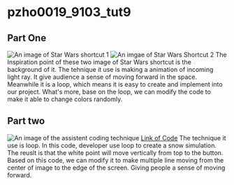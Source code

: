 # pzho0019_9103_tut9
## Part One
![An image of Star Wars shortcut 1](https://blog.oficinadosbits.com.br/wp-content/uploads/2023/05/1.jpg)
![An imgae of Star Wars Shortcut 2](https://www.adnradio.cl/resizer/v2/ZBUT44PMRFADHCWT5ZRJQSAQYQ.png?auth=191832e5f357c1636f6edfb18fb310b6cbd090e56a5ca908b6fd062f822e57ed&width=650&height=488&quality=70&smart=true)
The Inspiration point of these two image of Star Wars shortcut is the background
of it. The tehnique it use is making a animation of incoming light ray. It give 
audience a sense of moving forward in the space. Meanwhile it is a loop, which means
it is easy to create and implement into our project. What's more, base on the loop,
we can modify the code to make it able to change colors randomly.
## Part two
![An image of the assistent coding technique](https://happycoding.io/tutorials/p5js/arrays/images/falling-points-1.png)
[Link of Code](https://happycoding.io/tutorials/p5js/arrays/falling-points)
The technique it use is loop. In this code, developer use loop to create a snow simulation.
The reuslt is that the white point will move vertically from top to the button.
Based on this code, we can modify it to make multiple line moving from the center of
image to the edge of the screen. Giving people a sense of moving forward.